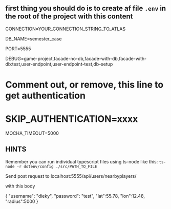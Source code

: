 ## first thing you should do is to create af file `.env` in the root of the project with this content

CONNECTION=YOUR_CONNECTION_STRING_TO_ATLAS

DB_NAME=semester_case

PORT=5555

DEBUG=game-project,facade-no-db,facade-with-db,facade-with-db:test,user-endpoint,user-endpoint-test,db-setup

# Comment out, or remove, this line to get authentication
# SKIP_AUTHENTICATION=xxxx

MOCHA_TIMEOUT=5000

## HINTS

Remember you can run individual typescript files using ts-node like this:
`ts-node -r dotenv/config ./src/PATH_TO_FILE`

Send post request to localhost:5555/api/users/nearbyplayers/

with this body

{
    "username": "dieky",
    "password": "test",
    "lat":55.78,
    "lon":12.48,
    "radius":5000
}